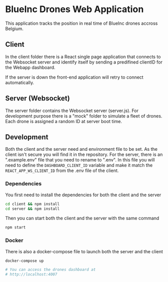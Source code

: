 # BlueInc Drones Web Application

This application tracks the position in real time of BlueInc drones accross Belgium.

## Client

In the client folder there is a React single page application that connects to the Websocket server and identify itself
by sending a predifined clientID for the Webapp dashboard.

If the server is down the front-end application will retry to connect automatically.

## Server (Websocket)

The server folder contains the Websocket server (server.js). For development purpose there is a "mock" folder to simulate
a fleet of drones. Each drone is assigned a random ID at server boot time.

## Development

Both the client and the server need and environment file to be set. As the client isn't secure you will find it in the repository.
For the server, there is an ".example.env" file that you need to rename to ".env". In this file you will need to define the
`DASHBOARD_CLIENT_ID` variable and make it match the `REACT_APP_WS_CLIENT_ID` from the .env file of the client.

### Dependencies

You first need to install the dependencies for both the client and the server

```sh
cd client && npm install
cd server && npm install
```

Then you can start both the client and the server with the same command

```sh
npm start
```

### Docker

There is also a docker-compose file to launch both the server and the client

```sh
docker-compose up

# You can access the drones dashboard at
# http://localhost:4007
```

